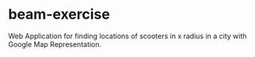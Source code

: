 # beam-exercise
Web Application for finding locations of scooters in x radius in a city with Google Map Representation. 
